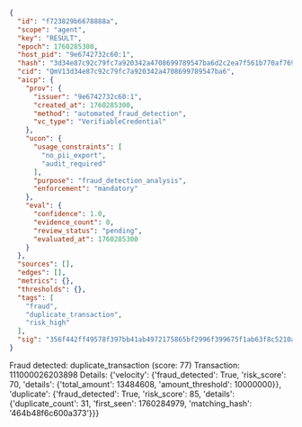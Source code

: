 ```json
{
  "id": "f723829b6678888a",
  "scope": "agent",
  "key": "RESULT",
  "epoch": 1760285300,
  "host_pid": "9e6742732c60:1",
  "hash": "3d34e87c92c79fc7a920342a4708699789547ba6d2c2ea7f561b770af76975fa",
  "cid": "QmV13d34e87c92c79fc7a920342a4708699789547ba6",
  "aicp": {
    "prov": {
      "issuer": "9e6742732c60:1",
      "created_at": 1760285300,
      "method": "automated_fraud_detection",
      "vc_type": "VerifiableCredential"
    },
    "ucon": {
      "usage_constraints": [
        "no_pii_export",
        "audit_required"
      ],
      "purpose": "fraud_detection_analysis",
      "enforcement": "mandatory"
    },
    "eval": {
      "confidence": 1.0,
      "evidence_count": 0,
      "review_status": "pending",
      "evaluated_at": 1760285300
    }
  },
  "sources": [],
  "edges": [],
  "metrics": {},
  "thresholds": {},
  "tags": [
    "fraud",
    "duplicate_transaction",
    "risk_high"
  ],
  "sig": "356f442ff49578f397bb41ab4972175865bf2996f399675f1ab63f8c5210ae63"
}
```

Fraud detected: duplicate_transaction (score: 77)
Transaction: 111000026203898
Details: {'velocity': {'fraud_detected': True, 'risk_score': 70, 'details': {'total_amount': 13484608, 'amount_threshold': 10000000}}, 'duplicate': {'fraud_detected': True, 'risk_score': 85, 'details': {'duplicate_count': 31, 'first_seen': 1760284979, 'matching_hash': '464b48f6c600a373'}}}